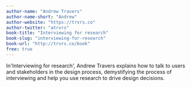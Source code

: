 ```yaml
---
author-name: "Andrew Travers"
author-name-short: "Andrew"
author-website: "https://trvrs.co"
author-twitter: "atrvrs"
book-title: "Interviewing for research"
book-slug: "interviewing-for-research"
book-url: "http://trvrs.co/book"
free: true
---
```


In'Interviewing for research', Andrew Travers explains how to talk to users and stakeholders in the design process, demystifying the process of interviewing and help you use research to drive design decisions.
